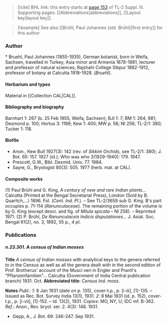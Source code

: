 > [!cite] BHL link: this entry starts at [page 153](https://www.biodiversitylibrary.org/item/103861#page/163/mode/1up) of TL-2 Suppl. III.
> Supporting pages: [[Abbreviations|abbreviations]], [[Layout key|layout key]].

> [!example] See also [[Brühl, Paul Johannes {std. Brühl}|first entry]] for this author

### Author

\* Bruehl, Paul Johannes (1855-1935), German botanist, born in Weifa, Sachsen, travelled in Turkey, Asia minor and Armenia 1878-1881, lecturer and professor of natural sciences, Rajshahi College Sibpur 1882-1912, professor of botany at Calcutta 1918-1928. (*Bruehl*).

#### Herbarium and types

Material in [[Collection CAL|CAL]].

#### Bibliography and biography

Barnhart 1: 267 (b. 25 Feb 1855, Weifa, Sachsen); BJI 1: 7; BM 1: 264, 981; Desmond p. 100; Hortus 3: 1189; Kew 1: 400; MW p. 56; NI 256; TL-2/1: 380; Tucker 1: 118.

#### Biofile

- Anon., Kew Bull 1927(3): 142 (rev. of *Sikkim Orchids*, see TL-2/1: 380); J. Bot. 65: 157. 1927 (id.); Who was who 3(1929-1940): 179. 1947.
- Prescott, G.W., Bibl. Desmid. Univ. 77. 1984.
- Sayre, G., Bryologist 80(3): 505. 1977 (herb. mat. at CAL).

#### Composite works

(1) Paul Brühl and G. King, *A century of new and rare Indian plants*... Calcutta (Printed at the Bengal Secretariat Press), London (Sold by B. Quaritch,...) 1896. Fol. (*Cent. Ind. Pl.*). – See TL-2/3659 sub G. King. B's part occupies p. 71-114 (*Ranunculaceae*). The remaining portion of the volume is by G. King (except descr. and fig. of *Milula spicata* – NI 256). – Reprinted 1971.
(2) P. Brühl, *De Ranunculaceis Indicis disputationes*... J. Asiat. Soc. Bengal 61(2), no. 3, 1892, 55 p., *4 pl*.

### Publications

##### n.23.301. A census of Indian mosses

**Title**
*A census of Indian mosses* with analytical keys to the genera referred to in the Census as well as all the genera dealt with in the second edition of Prof. Brotherus' account of the Musci veri in Engler and Prantl's "Pflanzenfamilien"... Calcutta (Government of India Central publication branch) 1931. Oct.
**Abbreviated title**: *Census Ind. moss.*

**Notes**
*Publ*.: *1*: 8 Jan 1931 (date on p. 135), cover-t.p., p. \[i-iii\], \[1\]-135. – Issued as Rec. Bot. Survey India 13(1), 1931.
*2*: 8 Mai 1931 (id. p. 152), cover-t.p., p. \[i-vii\], \[1\]-152. – Id. 13(2), 1931.
*Copies*: MO, NY, U; IDC mf. B-362.
*Ref*.: Anon., Rev. bryol. ser. 2. 4(3): 148. 1931.
- Gepp, A., J. Bot. 69: 246-247. Sep 1931.

